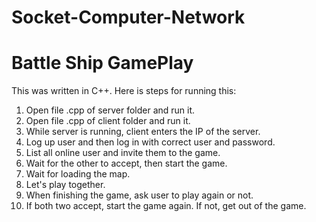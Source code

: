 # Socket-Computer-Network
# Battle Ship GamePlay
This was written in C++. Here is steps for running this:
  1. Open file .cpp of server folder and run it.
  2. Open file .cpp of client folder and run it.
  3. While server is running, client enters the IP of the server.
  4. Log up user and then log in with correct user and password.
  5. List all online user and invite them to the game.
  6. Wait for the other to accept, then start the game.
  7. Wait for loading the map.
  8. Let's play together.
  9. When finishing the game, ask user to play again or not.
  10. If both two accept, start the game again. If not, get out of the game.
